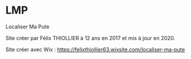 # LMP

Localiser Ma Pute

Site créer par Félix THIOLLIER à 12 ans en 2017 et mis à jour en 2020.

Site créer avec Wix : https://felixthiollier63.wixsite.com/localiser-ma-pute
